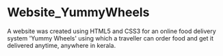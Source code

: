 # Website_YummyWheels

A website was created using HTML5 and CSS3 for an online food delivery system 'Yummy Wheels' 
using which a traveller can order food and get it delivered anytime, anywhere in kerala.
